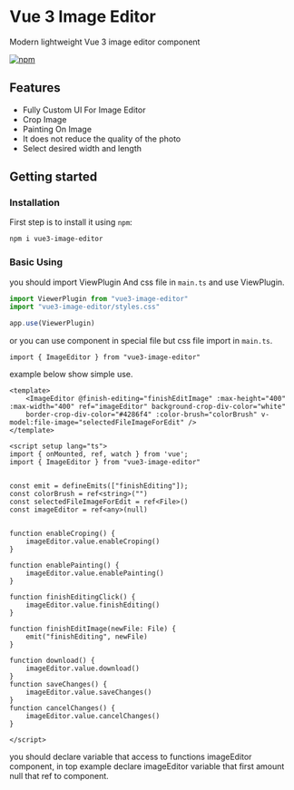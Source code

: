 # Vue 3 Image Editor

Modern lightweight Vue 3 image editor component

<p>
  <a href="https://www.npmjs.com/package/vue3-image-editor"><img src="https://img.shields.io/npm/v/vue3-image-editor.svg" alt="npm"/></a>
</p>

## Features

-  Fully Custom UI For Image Editor
-  Crop Image
-  Painting On Image
-  It does not reduce the quality of the photo
-  Select desired width and length

## Getting started

### Installation

First step is to install it using `npm`:

```bash
npm i vue3-image-editor
```

### Basic Using

you should import ViewPlugin And css file in `main.ts` and use ViewPlugin.

```ts
import ViewerPlugin from "vue3-image-editor"
import "vue3-image-editor/styles.css"

app.use(ViewerPlugin)
```
or you can use component in special file but css file import in `main.ts`.

```vue
import { ImageEditor } from "vue3-image-editor"
```

example below show simple use.

```vue
<template>
    <ImageEditor @finish-editing="finishEditImage" :max-height="400"   :max-width="400" ref="imageEditor" background-crop-div-color="white"
    border-crop-div-color="#4286f4" :color-brush="colorBrush" v-model:file-image="selectedFileImageForEdit" />
</template>

<script setup lang="ts">
import { onMounted, ref, watch } from 'vue';
import { ImageEditor } from "vue3-image-editor"


const emit = defineEmits(["finishEditing"]);
const colorBrush = ref<string>("")
const selectedFileImageForEdit = ref<File>()
const imageEditor = ref<any>(null)


function enableCroping() {
    imageEditor.value.enableCroping()
}

function enablePainting() {
    imageEditor.value.enablePainting()
}

function finishEditingClick() {
    imageEditor.value.finishEditing()
}

function finishEditImage(newFile: File) {
    emit("finishEditing", newFile)
}

function download() {
    imageEditor.value.download()
}
function saveChanges() {
    imageEditor.value.saveChanges()
}
function cancelChanges() {
    imageEditor.value.cancelChanges()
}

</script>
```

you should declare variable that access to functions imageEditor component, in top example declare imageEditor variable that first amount null that ref to component. 